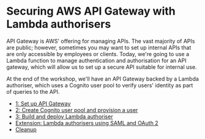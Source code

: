 # Securing AWS API Gateway with Lambda authorisers

API Gateway is AWS' offering for managing APIs.  The vast majority of APIs are public; however, sometimes you may want to set up internal APIs that are only accessible by employees or clients.  Today, we're going to use a Lambda function to manage authentication and authorisation for an API gateway, which will allow us to set up a secure API suitable for internal use.

At the end of the workshop, we'll have an API Gateway backed by a Lambda authoriser, which uses a Cognito user pool to verify users' identity as part of queries to the API.

- [1: Set up API Gateway](step1/README.md)
- [2: Create Cognito user pool and provision a user](instructions/step2.md)
- [3: Build and deploy Lambda authoriser](instructions/step3.md)
- [Extension: Lambda authorisers using SAML and OAuth 2](instructions/advanced.md)
- [Cleanup](instructions/cleanup.md)

